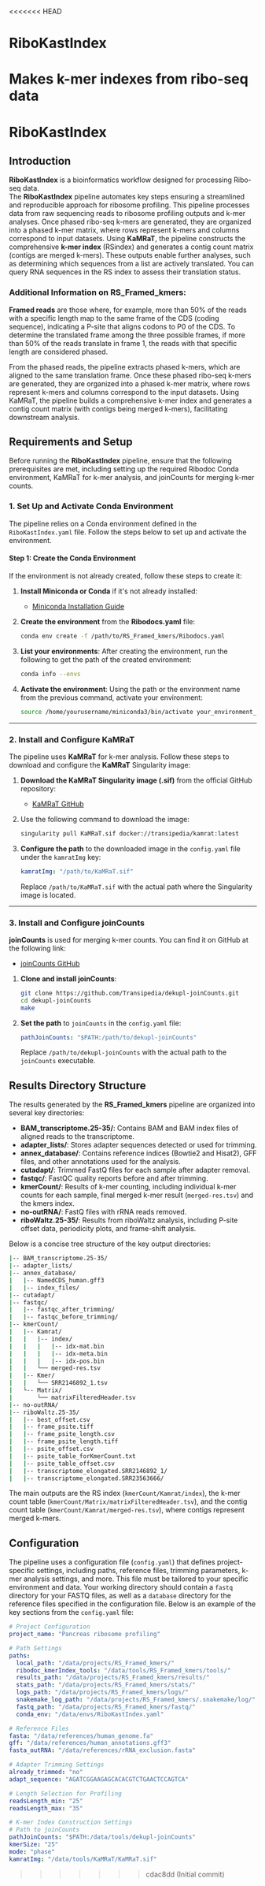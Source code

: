 <<<<<<< HEAD
# RiboKastIndex
Makes k-mer indexes from ribo-seq data
=======
# RiboKastIndex

## Introduction

**RiboKastIndex** is a bioinformatics workflow designed for processing Ribo-seq data.  
The **RiboKastIndex** pipeline automates key steps ensuring a streamlined and reproducible approach for ribosome profiling. This pipeline processes data from raw sequencing reads to ribosome profiling outputs and k-mer analyses.
Once phased ribo-seq k-mers are generated, they are organized into a phased k-mer matrix, where rows represent k-mers and columns correspond to input datasets. 
Using **KaMRaT**, the pipeline constructs the comprehensive **k-mer index** (RSindex) and generates a contig count matrix (contigs are merged k-mers).
These outputs enable further analyses, such as determining which sequences from a list are actively translated. You can query RNA sequences in the RS index to assess their translation status.

### Additional Information on RS_Framed_kmers:

**Framed reads** are those where, for example, more than 50% of the reads with a specific length map to the same frame of the CDS (coding sequence), indicating a P-site that aligns codons to P0 of the CDS. To determine the translated frame among the three possible frames, if more than 50% of the reads translate in frame 1, the reads with that specific length are considered phased.

From the phased reads, the pipeline extracts phased k-mers, which are aligned to the same translation frame. Once these phased ribo-seq k-mers are generated, they are organized into a phased k-mer matrix, where rows represent k-mers and columns correspond to the input datasets. Using KaMRaT, the pipeline builds a comprehensive k-mer index and generates a contig count matrix (with contigs being merged k-mers), facilitating downstream analysis.

## Requirements and Setup

Before running the **RiboKastIndex** pipeline, ensure that the following prerequisites are met, including setting up the required Ribodoc Conda environment, KaMRaT for k-mer analysis, and joinCounts for merging k-mer counts.
### 1. Set Up and Activate Conda Environment

The pipeline relies on a Conda environment defined in the `RiboKastIndex.yaml` file. Follow the steps below to set up and activate the environment.

#### Step 1: Create the Conda Environment

If the environment is not already created, follow these steps to create it:

1. **Install Miniconda or Conda** if it's not already installed:
   - [Miniconda Installation Guide](https://docs.conda.io/en/latest/miniconda.html)

2. **Create the environment** from the **Ribodocs.yaml** file:
   ```bash
   conda env create -f /path/to/RS_Framed_kmers/Ribodocs.yaml
   ```

3. **List your environments**:
   After creating the environment, run the following to get the path of the created environment:
   ```bash
   conda info --envs
   ```

4. **Activate the environment**:
   Using the path or the environment name from the previous command, activate your environment:
   ```bash
   source /home/yourusername/miniconda3/bin/activate your_environment_name
   ```

---

### 2. Install and Configure KaMRaT

The pipeline uses **KaMRaT** for k-mer analysis. Follow these steps to download and configure the **KaMRaT** Singularity image:

1. **Download the KaMRaT Singularity image (.sif)** from the official GitHub repository:
   - [KaMRaT GitHub](https://github.com/Transipedia/KaMRaT)

2. Use the following command to download the image:
   ```bash
   singularity pull KaMRaT.sif docker://transipedia/kamrat:latest
   ```

3. **Configure the path** to the downloaded image in the `config.yaml` file under the `kamratImg` key:
   ```yaml
   kamratImg: "/path/to/KaMRaT.sif"
   ```

   Replace `/path/to/KaMRaT.sif` with the actual path where the Singularity image is located.

---

### 3. Install and Configure joinCounts

**joinCounts** is used for merging k-mer counts. You can find it on GitHub at the following link:  
- [joinCounts GitHub](https://github.com/Transipedia/dekupl-joinCounts)

1. **Clone and install joinCounts**:
   ```bash
   git clone https://github.com/Transipedia/dekupl-joinCounts.git
   cd dekupl-joinCounts
   make
   ```

2. **Set the path** to `joinCounts` in the `config.yaml` file:
   ```yaml
   pathJoinCounts: "$PATH:/path/to/dekupl-joinCounts"
   ```

   Replace `/path/to/dekupl-joinCounts` with the actual path to the `joinCounts` executable.


## Results Directory Structure

The results generated by the **RS_Framed_kmers** pipeline are organized into several key directories:

- **BAM_transcriptome.25-35/**: Contains BAM and BAM index files of aligned reads to the transcriptome.
- **adapter_lists/**: Stores adapter sequences detected or used for trimming.
- **annex_database/**: Contains reference indices (Bowtie2 and Hisat2), GFF files, and other annotations used for the analysis.
- **cutadapt/**: Trimmed FastQ files for each sample after adapter removal.
- **fastqc/**: FastQC quality reports before and after trimming.
- **kmerCount/**: Results of k-mer counting, including individual k-mer counts for each sample, final merged k-mer result (`merged-res.tsv`) and the kmers index.
- **no-outRNA/**: FastQ files with rRNA reads removed.
- **riboWaltz.25-35/**: Results from riboWaltz analysis, including P-site offset data, periodicity plots, and frame-shift analysis.

Below is a concise tree structure of the key output directories:

```bash
|-- BAM_transcriptome.25-35/
|-- adapter_lists/
|-- annex_database/
|   |-- NamedCDS_human.gff3
|   |-- index_files/
|-- cutadapt/
|-- fastqc/
|   |-- fastqc_after_trimming/
|   |-- fastqc_before_trimming/
|-- kmerCount/
|   |-- Kamrat/
|   |   |-- index/
|   |   |   |-- idx-mat.bin
|   |   |   |-- idx-meta.bin
|   |   |   |-- idx-pos.bin
|   |   └── merged-res.tsv
|   |-- Kmer/
|   |   └── SRR2146892_1.tsv
|   └-- Matrix/
|       └── matrixFilteredHeader.tsv
|-- no-outRNA/
|-- riboWaltz.25-35/
|   |-- best_offset.csv
|   |-- frame_psite.tiff
|   |-- frame_psite_length.csv
|   |-- frame_psite_length.tiff
|   |-- psite_offset.csv
|   |-- psite_table_forKmerCount.txt
|   |-- psite_table_offset.csv
|   |-- transcriptome_elongated.SRR2146892_1/
|   |-- transcriptome_elongated.SRR23563666/
```
The main outputs are the RS index (`kmerCount/Kamrat/index`), the k-mer count table (`kmerCount/Matrix/matrixFilteredHeader.tsv`), and the contig count table (`kmerCount/Kamrat/merged-res.tsv`), where contigs represent merged k-mers.

## Configuration

The pipeline uses a configuration file (`config.yaml`) that defines project-specific settings, including paths, reference files, trimming parameters, k-mer analysis settings, and more. This file must be tailored to your specific environment and data.
Your working directory should contain a `fastq` directory for your FASTQ files, as well as a `database` directory for the reference files specified in the configuration file.
Below is an example of the key sections from the `config.yaml` file:

```yaml
# Project Configuration
project_name: "Pancreas ribosome profiling"

# Path Settings
paths:
  local_path: "/data/projects/RS_Framed_kmers/"
  ribodoc_kmerIndex_tools: "/data/tools/RS_Framed_kmers/tools/"
  results_path: "/data/projects/RS_Framed_kmers/results/"
  stats_path: "/data/projects/RS_Framed_kmers/stats/"
  logs_path: "/data/projects/RS_Framed_kmers/logs/"
  snakemake_log_path: "/data/projects/RS_Framed_kmers/.snakemake/log/"
  fastq_path: "/data/projects/RS_Framed_kmers/fastq/"
  conda_env: "/data/envs/RiboKastIndex.yaml"

# Reference Files
fasta: "/data/references/human_genome.fa"
gff: "/data/references/human_annotations.gff3"
fasta_outRNA: "/data/references/rRNA_exclusion.fasta"

# Adapter Trimming Settings
already_trimmed: "no"
adapt_sequence: "AGATCGGAAGAGCACACGTCTGAACTCCAGTCA"

# Length Selection for Profiling
readsLength_min: "25"
readsLength_max: "35"

# K-mer Index Construction Settings
# Path to joinCounts
pathJoinCounts: "$PATH:/data/tools/dekupl-joinCounts"
kmerSize: "25"
mode: "phase"
kamratImg: "/data/tools/KaMRaT/KaMRaT.sif"

```
>>>>>>> cdac8dd (Initial commit)
